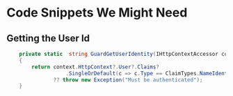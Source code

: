 # Code Snippets We Might Need

## Getting the User Id

```csharp
    private static  string GuardGetUserIdentity(IHttpContextAccessor context)
    {
        return context.HttpContext?.User?.Claims?
                   .SingleOrDefault(c => c.Type == ClaimTypes.NameIdentifier)?.Value
               ?? throw new Exception("Must be authenticated");
    }
```